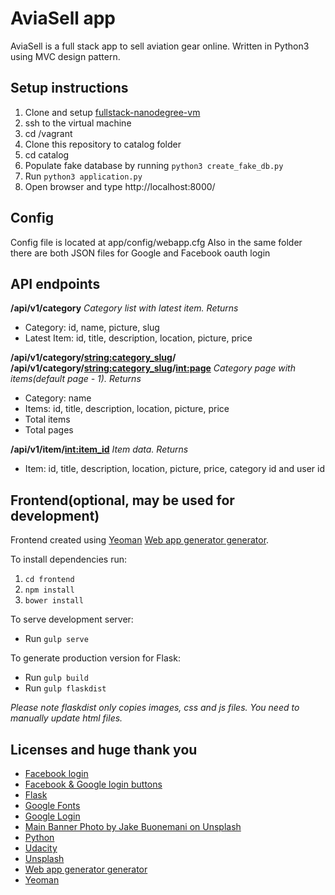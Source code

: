 # AviaSell app
AviaSell is a full stack app to sell aviation gear online. Written in Python3 using MVC design pattern.

## Setup instructions
1. Clone and setup [fullstack-nanodegree-vm](https://github.com/udacity/fullstack-nanodegree-vm)
1. ssh to the virtual machine
2. cd /vagrant
3. Clone this repository to catalog folder
4. cd catalog
5. Populate fake database by running `python3 create_fake_db.py`
6. Run `python3 application.py`
7. Open browser and type http://localhost:8000/

## Config
Config file is located at app/config/webapp.cfg
Also in the same folder there are both JSON files for Google and Facebook oauth login

## API endpoints
**/api/v1/category**
*Category list with latest item. Returns*
* Category: id, name, picture, slug
* Latest Item: id, title, description, location, picture, price


**/api/v1/category/<string:category_slug>/**
**/api/v1/category/<string:category_slug>/<int:page>**
*Category page with items(default page - 1). Returns*
* Category: name
* Items: id, title, description, location, picture, price
* Total items
* Total pages


**/api/v1/item/<int:item_id>**
*Item data. Returns*
* Item: id, title, description, location, picture, price, category id and user id

## Frontend(optional, may be used for development)
Frontend created using [Yeoman](http://yeoman.io/) [Web app generator generator](https://github.com/yeoman/generator-webapp).

To install dependencies run:
1. `cd frontend`
2. `npm install`
3. `bower install`

To serve development server:
* Run `gulp serve`

To generate production version for Flask:
* Run `gulp build`
* Run `gulp flaskdist`

*Please note flaskdist only copies images, css and js files.
You need to manually update html files.*

## Licenses and huge thank you
* [Facebook login](https://developers.facebook.com/)
* [Facebook & Google login buttons](https://codepen.io/davidelrizzo/pen/vEYvyv)
* [Flask](http://flask.pocoo.org/)
* [Google Fonts](https://fonts.google.com/)
* [Google Login](https://console.developers.google.com/)
* [Main Banner Photo by Jake Buonemani on Unsplash](https://unsplash.com/photos/J7jaiTITluE)
* [Python](https://www.python.org/)
* [Udacity](https://eu.udacity.com/)
* [Unsplash](https://unsplash.com/)
* [Web app generator generator](https://github.com/yeoman/generator-webapp)
* [Yeoman](https://yeoman.io/)